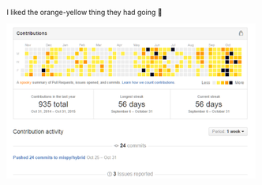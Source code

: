 I liked the orange-yellow thing they had going 🎃

![The GitHub contribution graph color scale has been tinted yellow and orange, instead of its usual green.](screenshot.png)
